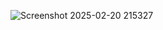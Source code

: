 ![Screenshot 2025-02-20 215327](https://github.com/user-attachments/assets/754499ea-13e5-4c2a-9bd0-b4a60eb5d014)
